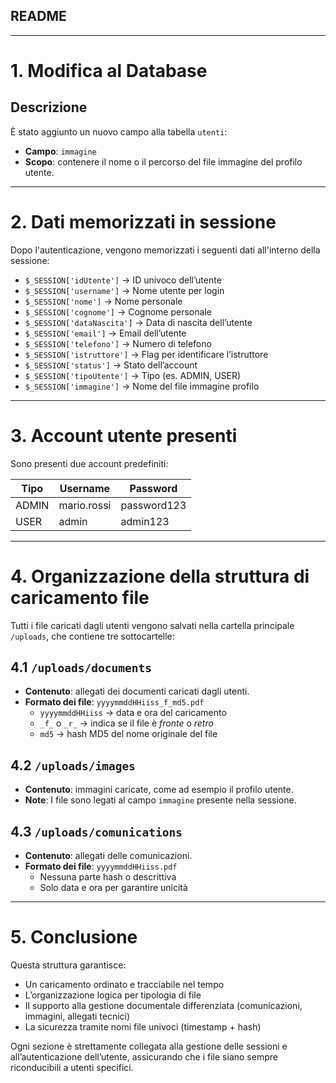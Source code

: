 ## README

---

# 1. Modifica al Database

## Descrizione
È stato aggiunto un nuovo campo alla tabella `utenti`:
- **Campo**: `immagine`
- **Scopo**: contenere il nome o il percorso del file immagine del profilo utente.

---

# 2. Dati memorizzati in sessione

Dopo l'autenticazione, vengono memorizzati i seguenti dati all'interno della sessione:

- `$_SESSION['idUtente']` → ID univoco dell’utente
- `$_SESSION['username']` → Nome utente per login
- `$_SESSION['nome']` → Nome personale
- `$_SESSION['cognome']` → Cognome personale
- `$_SESSION['dataNascita']` → Data di nascita dell’utente
- `$_SESSION['email']` → Email dell’utente
- `$_SESSION['telefono']` → Numero di telefono
- `$_SESSION['istruttore']` → Flag per identificare l’istruttore
- `$_SESSION['status']` → Stato dell’account
- `$_SESSION['tipoUtente']` → Tipo (es. ADMIN, USER)
- `$_SESSION['immagine']` → Nome del file immagine profilo

---

# 3. Account utente presenti

Sono presenti due account predefiniti:

| Tipo    | Username     | Password     |
|---------|--------------|--------------|
| ADMIN   | mario.rossi  | password123  |
| USER    | admin        | admin123     |

---

# 4. Organizzazione della struttura di caricamento file

Tutti i file caricati dagli utenti vengono salvati nella cartella principale `/uploads`, che contiene tre sottocartelle:

## 4.1 `/uploads/documents`
- **Contenuto**: allegati dei documenti caricati dagli utenti.
- **Formato dei file**: `yyyymmddHHiiss_f_md5.pdf`
  - `yyyymmddHHiiss` → data e ora del caricamento
  - `_f_` o `_r_` → indica se il file è *fronte* o *retro*
  - `md5` → hash MD5 del nome originale del file

## 4.2 `/uploads/images`
- **Contenuto**: immagini caricate, come ad esempio il profilo utente.
- **Note**: I file sono legati al campo `immagine` presente nella sessione.

## 4.3 `/uploads/comunications`
- **Contenuto**: allegati delle comunicazioni.
- **Formato dei file**: `yyyymmddHHiiss.pdf`
  - Nessuna parte hash o descrittiva
  - Solo data e ora per garantire unicità

---

# 5. Conclusione

Questa struttura garantisce:
- Un caricamento ordinato e tracciabile nel tempo
- L’organizzazione logica per tipologia di file
- Il supporto alla gestione documentale differenziata (comunicazioni, immagini, allegati tecnici)
- La sicurezza tramite nomi file univoci (timestamp + hash)

Ogni sezione è strettamente collegata alla gestione delle sessioni e all’autenticazione dell’utente, assicurando che i file siano sempre riconducibili a utenti specifici.


